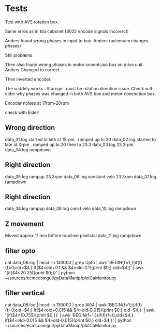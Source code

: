 # Tests

Test with AVS rotation box.

Same erros as in tdu cabonet (8022 encode signals incorerct)

Anders found wrong phases in input to box. Anders (actemuim changes phases)

Still problems

Then also found wrong phases in motor conentcion box on drive unit. Anders Changed to correct.

Then inverted encoder.

The suddely works.. Starnge.. must be rotation direction issue..Check with eider why phases was changed in both AVS box and motor conenction box.

Encoder noises at 17rpm-20rpm

check with Eider!


## Wrong direction
data_01.log started to late at 15rpm.. ramped up to 20
data_02.log started to late at Xrpm.. ramped up to 20 then to 23.3
data_03.log 23.3rpm
data_04.log rampdown

## Right direction
data_05.log rampup 23.3rpm
data_06.log constant velo 23.3rpm
data_07.log rampdown

## Right direction
data_08.log rampup
data_09.log const velo
data_10.log rampdown

## Z movement
Moved approx 11 mm before touched piedistal
data_11.log rampdown


## filter opto
cat data_08.log | head -n 130000 | grep Opto | awk 'BEGIN{f=1;}{if(f){f=0;old=$4;} if($4<old+0.1 && $4>old-0.1){print $0;} old=$4;}' | awk '{if($4<20.25){print $0;}}' | python ~/sources/ecmccomgui/pyDataManip/plotCaMonitor.py 

## filter vertical
 cat data_08.log | head -n 130000 | grep AI04 | awk 'BEGIN{f=1;}{if(f){f=0;old=$4;} if($4<old+0.015 && $4>old-0.015){print $0;} old=$4;}' | awk '{if($4<10.755){print $0;}}' | awk 'BEGIN{f=1;}{if(f){f=0;old=$4;} if($4<old+0.015 && $4>old-0.015){print $0;} old=$4;}' | python ~/sources/ecmccomgui/pyDataManip/plotCaMonitor.py 

